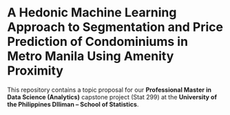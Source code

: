 # A Hedonic Machine Learning Approach to Segmentation and Price Prediction of Condominiums in Metro Manila Using Amenity Proximity

This repository contains a topic proposal for our **Professional Master in Data Science (Analytics)** capstone project (Stat 299) at the **University of the Philippines DIliman – School of Statistics**.
